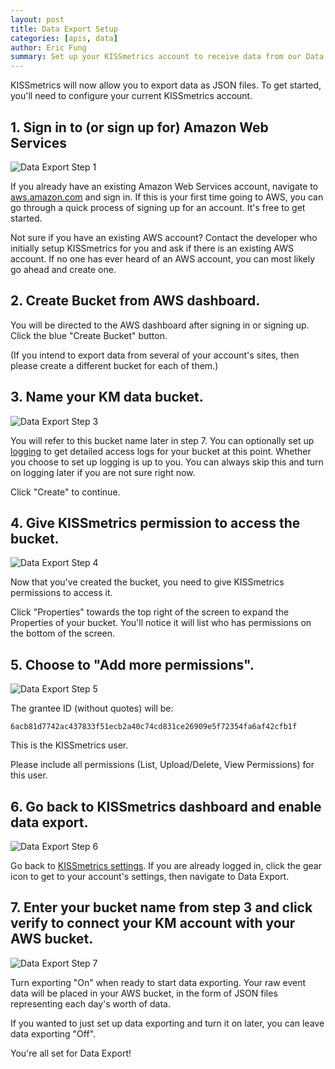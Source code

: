 ```yaml
---
layout: post
title: Data Export Setup
categories: [apis, data]
author: Eric Fung
summary: Set up your KISSmetrics account to receive data from our Data Export feature.
---
```

KISSmetrics will now allow you to export data as JSON files. To get started, you'll need to configure your current KISSmetrics account.

## 1. Sign in to (or sign up for) Amazon Web Services
![Data Export Step 1][1]

If you already have an existing Amazon Web Services account, navigate to [aws.amazon.com][aws] and sign in. If this is your first time going to AWS, you can go through a quick process of signing up for an account. It's free to get started.

Not sure if you have an existing AWS account? Contact the developer who initially setup KISSmetrics for you and ask if there is an existing AWS account. If no one has ever heard of an AWS account, you can most likely go ahead and create one.

## 2. Create Bucket from AWS dashboard.

You will be directed to the AWS dashboard after signing in or signing up. Click the blue "Create Bucket" button.

(If you intend to export data from several of your account's sites, then please create a different bucket for each of them.)

## 3. Name your KM data bucket.
![Data Export Step 3][3]

You will refer to this bucket name later in step 7. You can optionally set up [logging][aws-logging] to get detailed access logs for your bucket at this point. Whether you choose to set up logging is up to you. You can always skip this and turn on logging later if you are not sure right now.

Click "Create" to continue.

## 4. Give KISSmetrics permission to access the bucket.
![Data Export Step 4][4]

Now that you've created the bucket, you need to give KISSmetrics permissions to access it.

Click "Properties" towards the top right of the screen to expand the Properties of your bucket. You'll notice it will list who has permissions on the bottom of the screen.

## 5. Choose to "Add more permissions".
![Data Export Step 5][5]

The grantee ID (without quotes) will be:

`6acb81d7742ac437833f51ecb2a40c74cd831ce26909e5f72354fa6af42cfb1f`

This is the KISSmetrics user.

Please include all permissions (List, Upload/Delete, View Permissions) for this user.
 
## 6. Go back to KISSmetrics dashboard and enable data export.
![Data Export Step 6][6]

Go back to [KISSmetrics settings][km-settings]. If you are already logged in, click the gear icon to get to your account's settings, then navigate to Data Export.
 
## 7. Enter your bucket name from step 3 and click verify to connect your KM account with your AWS bucket.
![Data Export Step 7][7]

Turn exporting "On" when ready to start data exporting. Your raw event data will be placed in your AWS bucket, in the form of JSON files representing each day's worth of data.

If you wanted to just set up data exporting and turn it on later, you can leave data exporting "Off".

You're all set for Data Export!

[aws]: https://aws.amazon.com
[aws-logging]: http://docs.amazonwebservices.com/AmazonS3/latest/UG/index.html?ManagingBucketLogging.html
[km-settings]: http://www.kissmetrics.com/settings
[1]: https://s3.amazonaws.com/kissmetrics-support-files/assets/data-export/01-aws.png
[3]: https://s3.amazonaws.com/kissmetrics-support-files/assets/apis/data/dataexport3.png
[4]: https://s3.amazonaws.com/kissmetrics-support-files/assets/data-export/03-add-permissions.png
[5]: https://s3.amazonaws.com/kissmetrics-support-files/assets/data-export/04-km-user.png
[6]: https://s3.amazonaws.com/kissmetrics-support-files/assets/apis/data/dataexport6.png
[7]: https://s3.amazonaws.com/kissmetrics-support-files/assets/apis/data/dataexport7.png
